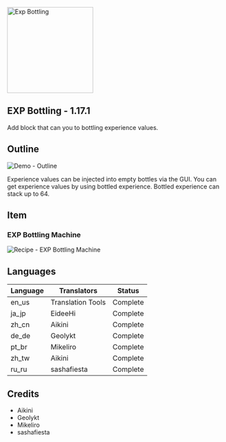 <img src="https://app.box.com/shared/static/nkf60gaxe5frw4vv4q99888mkhovpnp2.png" width="200" alt="Exp Bottling"/>

## EXP Bottling - 1.17.1 ##
Add block that can you to bottling experience values.

## Outline ##
<img src="https://app.box.com/shared/static/i9ta93cufusw715quaie0utf61ug9tqw.gif" alt="Demo - Outline" />

Experience values can be injected into empty bottles via the GUI.
You can get experience values by using bottled experience.
Bottled experience can stack up to 64.

## Item ##
### EXP Bottling Machine ###
<img src="https://app.box.com/shared/static/bha40tcehsbgl82m74hs0b1ymnsbooev.png" alt="Recipe - EXP Bottling Machine">

## Languages ##
|Language|Translators|Status|
|--------|-----------|------|
|en_us|Translation Tools|Complete|
|ja_jp|EideeHi|Complete|
|zh_cn|Aikini|Complete|
|de_de|Geolykt|Complete|
|pt_br|Mikeliro|Complete|
|zh_tw|Aikini|Complete|
|ru_ru|sashafiesta|Complete|

## Credits ##
- Aikini
- Geolykt
- Mikeliro
- sashafiesta
